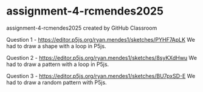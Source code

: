 # assignment-4-rcmendes2025
assignment-4-rcmendes2025 created by GitHub Classroom


Question 1 - https://editor.p5js.org/ryan.mendes1/sketches/PYHF7ApLK
We had to draw a shape with a loop in P5js.

Question 2 - https://editor.p5js.org/ryan.mendes1/sketches/8syKXdHwu
We had to draw a pattern with a loop in P5js.

Question 3 - https://editor.p5js.org/ryan.mendes1/sketches/BU7pxSD-E
We had to draw a random pattern with P5js.
